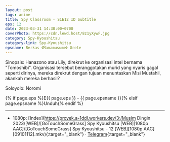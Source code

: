```yaml
---
layout: post
tags: anime
title: Spy Classroom - S1E12 ID Subtitle
eps: 12
date: 2023-03-31 14:30:00+0700
coverPhoto: https://cdn.lewd.host/8z1yXywF.jpg
category: Spy-Kyoushitsu
category-link: Spy-Kyoushitsu
epsname: Berkas 《Manamusume》 Grete
---
```


Sinopsis: Hanazono atau Lily, direkrut ke organisasi intel bernama "Tomoshibi". Organisasi tersebut beranggotakan murid yang nyaris gagal seperti dirinya, mereka direkrut dengan tujuan menuntaskan Misi Mustahil, akankah mereka berhasil?

Soloyolo: Noromi

{% if page.eps %}E{{ page.eps }} - {{ page.epsname }}{% elsif page.epsname %}Unduh{% endif %}

---
- 1080p: [Index](https://proyek.a-1ddl.workers.dev/3:/Musim Dingin 2023/[WEB]/[GoTouchSomeGrass] Spy Kyoushitsu [WEB][1080p AAC]/[GoTouchSomeGrass] Spy Kyoushitsu - 12 [WEB][1080p AAC][09101112].mkv){:target="_blank"} &middot; [Telegram](https://t.me/a1fansubweeklies/254){:target="_blank"}